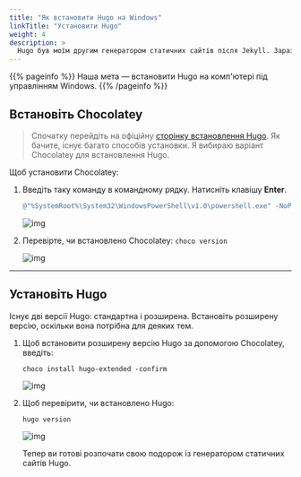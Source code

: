```yaml
---
title: "Як встановити Hugo на Windows"
linkTitle: "Установити Hugo"
weight: 4
description: >
  Hugo був моїм другим генератором статичних сайтів після Jekyll. Зараз це мій улюблений SSG. Він має багато приємних функцій, але його найсильніша перевага — це час збірки, що є найшвидший серед усіх інших SSG. У цій статті я покажу, як встановити Hugo на Windows.
---
```


{{% pageinfo %}}
Наша мета — встановити Hugo на комп'ютері під управлінням Windows.
{{% /pageinfo %}}

## Встановіть Chocolatey

> Спочатку перейдіть на офіційну [сторінку встановлення Hugo](https://gohugo.io/getting-started/installing/). Як бачите, існує багато способів установки. Я вибираю варіант Chocolatey для встановлення Hugo.

Щоб установити Chocolatey:

1. Введіть таку команду в командному рядку. Натисніть клавішу **Enter**.

    ```powershell
    @"%SystemRoot%\System32\WindowsPowerShell\v1.0\powershell.exe" -NoProfile -InputFormat None -ExecutionPolicy Bypass -Command " [System.Net.ServicePointManager]::SecurityProtocol = 3072; iex ((New-Object System.Net.WebClient).DownloadString('https://chocolatey.org/install.ps1'))" && SET "PATH=%PATH%;%ALLUSERSPROFILE%\chocolatey\bin"
    ```

    ![img](/docs/img/choco-install.png)

2. Перевірте, чи встановлено Chocolatey: `choco version`

    ![img](/docs/img/choco-version.png)

---

## Установіть Hugo

Існує дві версії Hugo: стандартна і розширена. Встановіть розширену версію, оскільки вона потрібна для деяких тем.

1. Щоб встановити розширену версію Hugo за допомогою Chocolatey, введіть:

    `choco install hugo-extended -confirm`

    ![img](/docs/img/hugo-install.png)

2. Щоб перевірити, чи встановлено Hugo:

    `hugo version`

    ![img](/docs/img/hugo-version-extended.png)

    Тепер ви готові розпочати свою подорож із генератором статичних сайтів Hugo.